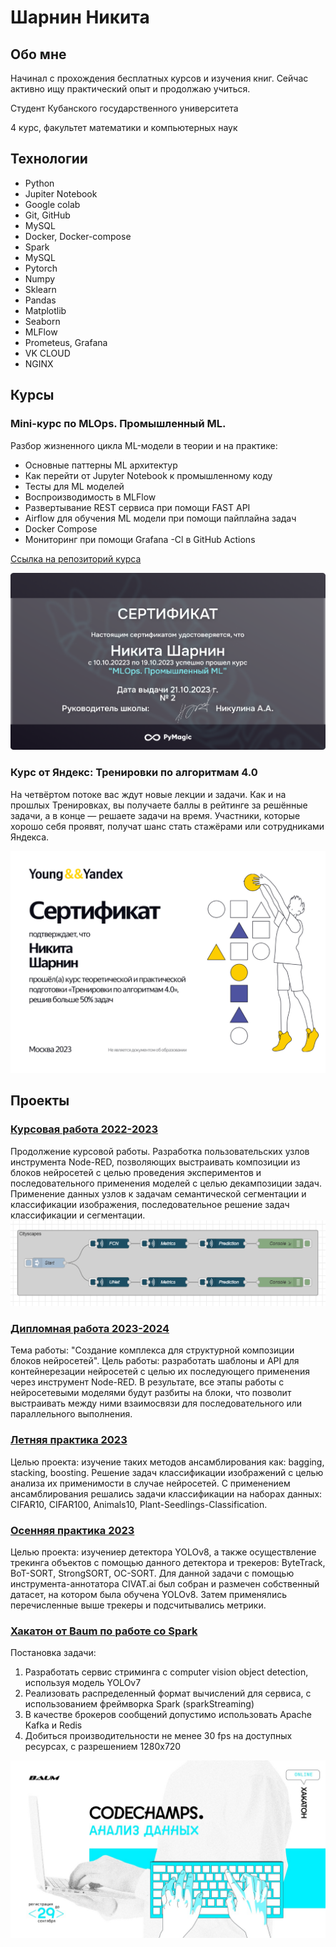 # Шарнин Никита


## Обо мне

Начинал с прохождения бесплатных курсов и изучения книг. Сейчас активно ищу практический опыт и продолжаю учиться.

Студент Кубанского государственного университета

4 курс, факультет математики и компьютерных наук

## Технологии

+ Python
+ Jupiter Notebook
+ Google colab
+ Git, GitHub
+ MySQL
+ Docker, Docker-compose
+ Spark
+ MySQL
+ Pytorch
+ Numpy
+ Sklearn
+ Pandas
+ Matplotlib
+ Seaborn
+ MLFlow
+ Prometeus, Grafana
+ VK CLOUD
+ NGINX

## Курсы

### Mini-курс по MLOps. Промышленный ML.

Разбор жизненного цикла ML-модели в теории и на практике:
-	Основные паттерны ML архитектур
-	Как перейти от Jupyter Notebook к промышленному коду
-	Тесты для ML моделей
-	Воспроизводимость в MLFlow
-	Развертывание REST сервиса при помощи FAST API
-	Airflow для обучения ML модели при помощи пайплайна задач
-	Docker Compose
-	Мониторинг при помощи Grafana -Cl в GitHub Actions
  
[Ссылка на репозиторий курса](https://github.com/LoyMeding/ctr_project)

![](https://github.com/LoyMeding/My-repository/blob/main/Сертификат.png)


### Курс от Яндекс: Тренировки по алгоритмам 4.0

На четвёртом потоке вас ждут новые лекции и задачи. Как и на прошлых Тренировках, вы получаете баллы в рейтинге за решённые задачи, а в конце — решаете задачи на время. Участники, которые хорошо себя проявят, получат шанс стать стажёрами или сотрудниками Яндекса.

![](https://github.com/LoyMeding/My-repository/blob/main/Сертификат-Яндекс.png)

## Проекты

### [Курсовая работа 2022-2023](https://github.com/LoyMeding/My-repository/tree/main/Course%20work)

Продолжение курсовой работы. Разработка пользовательских узлов инструмента Node-RED, позволяющих выстраивать композиции из блоков нейросетей с целью проведения экспериментов и последовательного применения моделей с целью декампозиции задач. Применение данных узлов к задачам семантической сегментации и классификации изображения, последовательное решение задач классификации и сегментации.
![](https://github.com/LoyMeding/My-repository/blob/main/Course%20work/Node-red-screenshot.png)

### [Дипломная работа 2023-2024](https://github.com/LoyMeding/Diploma/tree/main)

Тема работы: "Создание комплекса для структурной композиции блоков нейросетей". Цель работы: разработать шаблоны и API для контейнерезации нейросетей с целью их последующего применения через инструмент Node-RED. В результате, все этапы работы с нейросетевыми моделями будут разбиты на блоки, что позволит выстраивать между ними взаимосвязи для последовательного или параллельного выполнения.

### [Летняя практика 2023]()

Целью проекта: изучение таких методов ансамблирования как: bagging, stacking, boosting. Решение задач классификации изображений с целью анализа их применимости в случае нейросетей.
С применением ансамблирования решались задачи классификации на наборах данных: CIFAR10, CIFAR100, Animals10, Plant-Seedlings-Classification.

### [Осенняя практика 2023](https://github.com/LoyMeding/My-repository/blob/main/Autumn_practice_object-tracking.ipynb)

Целью проекта: изучениер детектора YOLOv8, а также осуществление трекинга объектов с помощью данного детектора и трекеров: ByteTrack, BoT-SORT, StrongSORT, OC-SORT.
Для данной задачи с помощью инструмента-аннотатора CIVAT.ai был собран и размечен собственный датасет, на котором была обучена YOLOv8. Затем применялись перечисленные выше трекеры и подсчитывались метрики. 

### [Хакатон от Baum по работе со Spark](https://github.com/LoyMeding/video-streaming)

Постановка задачи:
1. Разработать сервис стриминга с computer vision object detection, используя модель YOLOv7
2. Реализовать распределенный формат вычислений для сервиса, с использованием фреймворка Spark (sparkStreaming)
3. В качестве брокеров сообщений допустимо использовать Apache Kafka и Redis
4. Добиться производительности не менее 30 fps на доступных ресурсах, с разрешением 1280х720

![](https://github.com/LoyMeding/My-repository/blob/main/Афиша.jpg)


